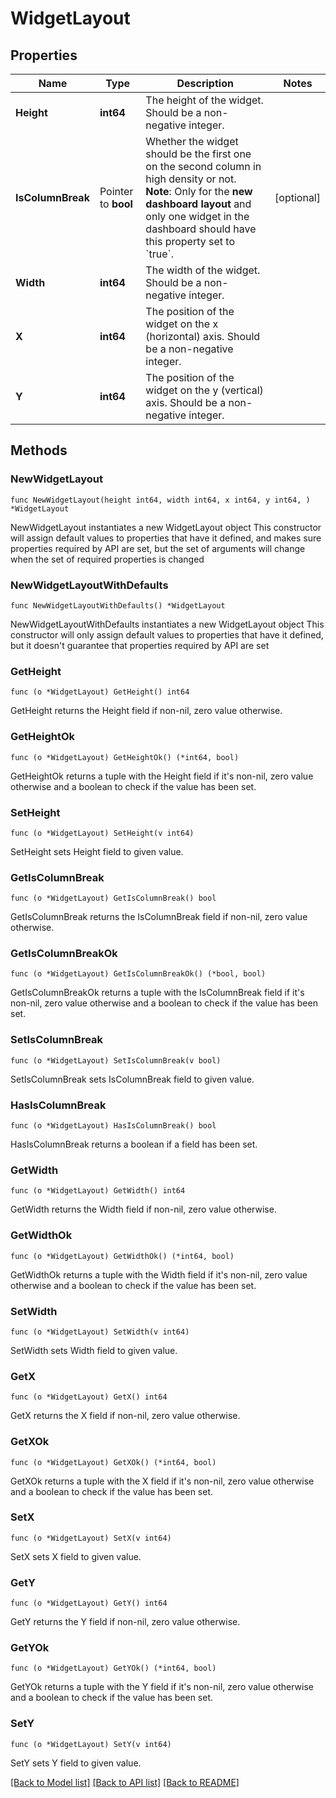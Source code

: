 # WidgetLayout

## Properties

Name | Type | Description | Notes
---- | ---- | ----------- | ------
**Height** | **int64** | The height of the widget. Should be a non-negative integer. | 
**IsColumnBreak** | Pointer to **bool** | Whether the widget should be the first one on the second column in high density or not. **Note**: Only for the **new dashboard layout** and only one widget in the dashboard should have this property set to &#x60;true&#x60;. | [optional] 
**Width** | **int64** | The width of the widget. Should be a non-negative integer. | 
**X** | **int64** | The position of the widget on the x (horizontal) axis. Should be a non-negative integer. | 
**Y** | **int64** | The position of the widget on the y (vertical) axis. Should be a non-negative integer. | 

## Methods

### NewWidgetLayout

`func NewWidgetLayout(height int64, width int64, x int64, y int64, ) *WidgetLayout`

NewWidgetLayout instantiates a new WidgetLayout object
This constructor will assign default values to properties that have it defined,
and makes sure properties required by API are set, but the set of arguments
will change when the set of required properties is changed

### NewWidgetLayoutWithDefaults

`func NewWidgetLayoutWithDefaults() *WidgetLayout`

NewWidgetLayoutWithDefaults instantiates a new WidgetLayout object
This constructor will only assign default values to properties that have it defined,
but it doesn't guarantee that properties required by API are set

### GetHeight

`func (o *WidgetLayout) GetHeight() int64`

GetHeight returns the Height field if non-nil, zero value otherwise.

### GetHeightOk

`func (o *WidgetLayout) GetHeightOk() (*int64, bool)`

GetHeightOk returns a tuple with the Height field if it's non-nil, zero value otherwise
and a boolean to check if the value has been set.

### SetHeight

`func (o *WidgetLayout) SetHeight(v int64)`

SetHeight sets Height field to given value.


### GetIsColumnBreak

`func (o *WidgetLayout) GetIsColumnBreak() bool`

GetIsColumnBreak returns the IsColumnBreak field if non-nil, zero value otherwise.

### GetIsColumnBreakOk

`func (o *WidgetLayout) GetIsColumnBreakOk() (*bool, bool)`

GetIsColumnBreakOk returns a tuple with the IsColumnBreak field if it's non-nil, zero value otherwise
and a boolean to check if the value has been set.

### SetIsColumnBreak

`func (o *WidgetLayout) SetIsColumnBreak(v bool)`

SetIsColumnBreak sets IsColumnBreak field to given value.

### HasIsColumnBreak

`func (o *WidgetLayout) HasIsColumnBreak() bool`

HasIsColumnBreak returns a boolean if a field has been set.

### GetWidth

`func (o *WidgetLayout) GetWidth() int64`

GetWidth returns the Width field if non-nil, zero value otherwise.

### GetWidthOk

`func (o *WidgetLayout) GetWidthOk() (*int64, bool)`

GetWidthOk returns a tuple with the Width field if it's non-nil, zero value otherwise
and a boolean to check if the value has been set.

### SetWidth

`func (o *WidgetLayout) SetWidth(v int64)`

SetWidth sets Width field to given value.


### GetX

`func (o *WidgetLayout) GetX() int64`

GetX returns the X field if non-nil, zero value otherwise.

### GetXOk

`func (o *WidgetLayout) GetXOk() (*int64, bool)`

GetXOk returns a tuple with the X field if it's non-nil, zero value otherwise
and a boolean to check if the value has been set.

### SetX

`func (o *WidgetLayout) SetX(v int64)`

SetX sets X field to given value.


### GetY

`func (o *WidgetLayout) GetY() int64`

GetY returns the Y field if non-nil, zero value otherwise.

### GetYOk

`func (o *WidgetLayout) GetYOk() (*int64, bool)`

GetYOk returns a tuple with the Y field if it's non-nil, zero value otherwise
and a boolean to check if the value has been set.

### SetY

`func (o *WidgetLayout) SetY(v int64)`

SetY sets Y field to given value.



[[Back to Model list]](../README.md#documentation-for-models) [[Back to API list]](../README.md#documentation-for-api-endpoints) [[Back to README]](../README.md)


